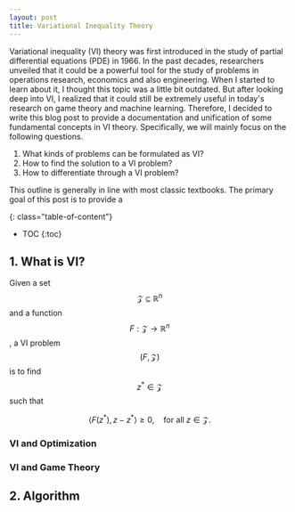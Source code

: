 ```yaml
---
layout: post
title: Variational Inequality Theory
---
```


Variational inequality (VI) theory was first introduced in the study of partial differential equations (PDE) in 1966. In the past decades, researchers unveiled that it could be a powerful tool for the study of problems in operations research, economics and also engineering. When I started to learn about it, I thought this topic was a little bit outdated. But after looking deep into VI, I realized that it could still be extremely useful in today's research on game theory and machine learning. Therefore, I decided to write this blog post to provide a documentation and unification of some fundamental concepts in VI theory. Specifically, we will mainly focus on the following questions.

1. What kinds of problems can be formulated as VI?
2. How to find the solution to a VI problem?
3. How to differentiate through a VI problem?

This outline is generally in line with most classic textbooks. The primary goal of this post is to provide a  



{: class="table-of-content"}
* TOC
{:toc}


## 1. What is VI?

Given a set $$\mathcal{Z} \subseteq \mathbb R^n$$ and a function $$F: \mathcal{Z} \to \mathbb R^n$$, a VI problem $$(F, \mathcal{Z})$$ is to find $$z^* \in \mathcal{Z}$$ such that

$$
    \left< F(z^*),  z - z^*  \right> \geq 0, \quad \text{for all}~z \in \mathcal{Z}.
$$



### VI and Optimization
### VI and Game Theory


## 2. Algorithm
